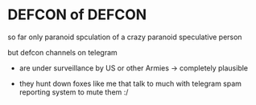 # DEFCON of DEFCON

so far only paranoid spculation of a crazy paranoid speculative person

but defcon channels on telegram 
* are under surveillance by US or other Armies
-> completely plausible

* they hunt down foxes like me that talk to much with telegram spam reporting system to mute them :/



